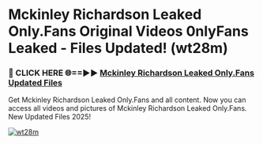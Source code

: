 # Mckinley Richardson Leaked Only.Fans Original Videos 0nlyFans Leaked - Files Updated! (wt28m)

<h3>🔴 CLICK HERE 🌐==►► <a href="https://tinyurl.com/2m67pmp6" rel="nofollow">Mckinley Richardson Leaked Only.Fans Updated Files</a></h3>

Get Mckinley Richardson Leaked Only.Fans and all content. Now you can access all videos and pictures of Mckinley Richardson Leaked Only.Fans. New Updated Files 2025!

[![wt28m](https://i.imgur.com/H4QAA4z.gif)](https://tinyurl.com/2m67pmp6)
